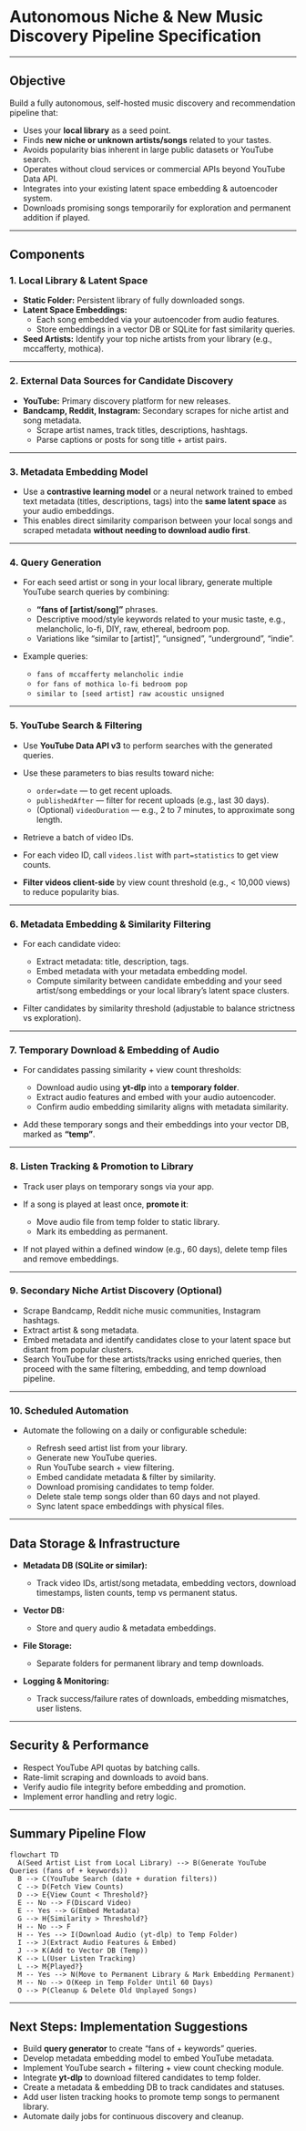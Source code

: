 # Autonomous Niche & New Music Discovery Pipeline Specification

---

## Objective

Build a fully autonomous, self-hosted music discovery and recommendation pipeline that:

- Uses your **local library** as a seed point.  
- Finds **new niche or unknown artists/songs** related to your tastes.  
- Avoids popularity bias inherent in large public datasets or YouTube search.  
- Operates without cloud services or commercial APIs beyond YouTube Data API.  
- Integrates into your existing latent space embedding & autoencoder system.  
- Downloads promising songs temporarily for exploration and permanent addition if played.

---

## Components

### 1. Local Library & Latent Space

- **Static Folder:** Persistent library of fully downloaded songs.  
- **Latent Space Embeddings:**  
  - Each song embedded via your autoencoder from audio features.  
  - Store embeddings in a vector DB or SQLite for fast similarity queries.  
- **Seed Artists:** Identify your top niche artists from your library (e.g., mccafferty, mothica).

---

### 2. External Data Sources for Candidate Discovery

- **YouTube:** Primary discovery platform for new releases.  
- **Bandcamp, Reddit, Instagram:** Secondary scrapes for niche artist and song metadata.  
  - Scrape artist names, track titles, descriptions, hashtags.  
  - Parse captions or posts for song title + artist pairs.

---

### 3. Metadata Embedding Model

- Use a **contrastive learning model** or a neural network trained to embed text metadata (titles, descriptions, tags) into the **same latent space** as your audio embeddings.  
- This enables direct similarity comparison between your local songs and scraped metadata **without needing to download audio first**.

---

### 4. Query Generation

- For each seed artist or song in your local library, generate multiple YouTube search queries by combining:

  - **“fans of [artist/song]”** phrases.  
  - Descriptive mood/style keywords related to your music taste, e.g., melancholic, lo-fi, DIY, raw, ethereal, bedroom pop.  
  - Variations like “similar to [artist]”, “unsigned”, “underground”, “indie”.

- Example queries:

  - `fans of mccafferty melancholic indie`  
  - `for fans of mothica lo-fi bedroom pop`  
  - `similar to [seed artist] raw acoustic unsigned`

---

### 5. YouTube Search & Filtering

- Use **YouTube Data API v3** to perform searches with the generated queries.  
- Use these parameters to bias results toward niche:

  - `order=date` — to get recent uploads.  
  - `publishedAfter` — filter for recent uploads (e.g., last 30 days).  
  - (Optional) `videoDuration` — e.g., 2 to 7 minutes, to approximate song length.

- Retrieve a batch of video IDs.  
- For each video ID, call `videos.list` with `part=statistics` to get view counts.  
- **Filter videos client-side** by view count threshold (e.g., < 10,000 views) to reduce popularity bias.

---

### 6. Metadata Embedding & Similarity Filtering

- For each candidate video:

  - Extract metadata: title, description, tags.  
  - Embed metadata with your metadata embedding model.  
  - Compute similarity between candidate embedding and your seed artist/song embeddings or your local library’s latent space clusters.  
- Filter candidates by similarity threshold (adjustable to balance strictness vs exploration).

---

### 7. Temporary Download & Embedding of Audio

- For candidates passing similarity + view count thresholds:

  - Download audio using **yt-dlp** into a **temporary folder**.  
  - Extract audio features and embed with your audio autoencoder.  
  - Confirm audio embedding similarity aligns with metadata similarity.  
- Add these temporary songs and their embeddings into your vector DB, marked as **“temp”**.

---

### 8. Listen Tracking & Promotion to Library

- Track user plays on temporary songs via your app.  
- If a song is played at least once, **promote it**:

  - Move audio file from temp folder to static library.  
  - Mark its embedding as permanent.  
- If not played within a defined window (e.g., 60 days), delete temp files and remove embeddings.

---

### 9. Secondary Niche Artist Discovery (Optional)

- Scrape Bandcamp, Reddit niche music communities, Instagram hashtags.  
- Extract artist & song metadata.  
- Embed metadata and identify candidates close to your latent space but distant from popular clusters.  
- Search YouTube for these artists/tracks using enriched queries, then proceed with the same filtering, embedding, and temp download pipeline.

---

### 10. Scheduled Automation

- Automate the following on a daily or configurable schedule:

  - Refresh seed artist list from your library.  
  - Generate new YouTube queries.  
  - Run YouTube search + view filtering.  
  - Embed candidate metadata & filter by similarity.  
  - Download promising candidates to temp folder.  
  - Delete stale temp songs older than 60 days and not played.  
  - Sync latent space embeddings with physical files.

---

## Data Storage & Infrastructure

- **Metadata DB (SQLite or similar):**

  - Track video IDs, artist/song metadata, embedding vectors, download timestamps, listen counts, temp vs permanent status.

- **Vector DB:**

  - Store and query audio & metadata embeddings.

- **File Storage:**

  - Separate folders for permanent library and temp downloads.

- **Logging & Monitoring:**

  - Track success/failure rates of downloads, embedding mismatches, user listens.

---

## Security & Performance

- Respect YouTube API quotas by batching calls.  
- Rate-limit scraping and downloads to avoid bans.  
- Verify audio file integrity before embedding and promotion.  
- Implement error handling and retry logic.

---

## Summary Pipeline Flow

```mermaid
flowchart TD
  A(Seed Artist List from Local Library) --> B(Generate YouTube Queries (fans of + keywords))
  B --> C(YouTube Search (date + duration filters))
  C --> D(Fetch View Counts)
  D --> E{View Count < Threshold?}
  E -- No --> F(Discard Video)
  E -- Yes --> G(Embed Metadata)
  G --> H{Similarity > Threshold?}
  H -- No --> F
  H -- Yes --> I(Download Audio (yt-dlp) to Temp Folder)
  I --> J(Extract Audio Features & Embed)
  J --> K(Add to Vector DB (Temp))
  K --> L(User Listen Tracking)
  L --> M{Played?}
  M -- Yes --> N(Move to Permanent Library & Mark Embedding Permanent)
  M -- No --> O(Keep in Temp Folder Until 60 Days)
  O --> P(Cleanup & Delete Old Unplayed Songs)
```

---

## Next Steps: Implementation Suggestions

- Build **query generator** to create “fans of + keywords” queries.  
- Develop metadata embedding model to embed YouTube metadata.  
- Implement YouTube search + filtering + view count checking module.  
- Integrate **yt-dlp** to download filtered candidates to temp folder.  
- Create a metadata & embedding DB to track candidates and statuses.  
- Add user listen tracking hooks to promote temp songs to permanent library.  
- Automate daily jobs for continuous discovery and cleanup.
